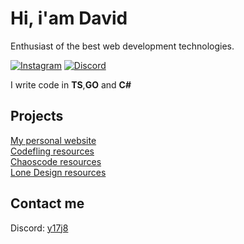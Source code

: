 # Hi, i'am David

Enthusiast of the best web development technologies.

[![Instagram](/assets/instagram.png)](https://instagram.com/yunkkkkj) [![Discord](./assets/discord.png)](https://discord.com/users/1127320965555167362)

I write code in **TS**,**GO** and **C#**
<br/>

## Projects

[My personal website](https://yundev.wtf) \
[Codefling resources](https://codefling.com/yun) \
[Chaoscode resources](https://chaoscode.io/resources/authors/yun.27512/) \
[Lone Design resources](https://lone.design/vendor/yunsz/)

## Contact me
Discord: [y17j8](https://discord.com/users/1127320965555167362)

